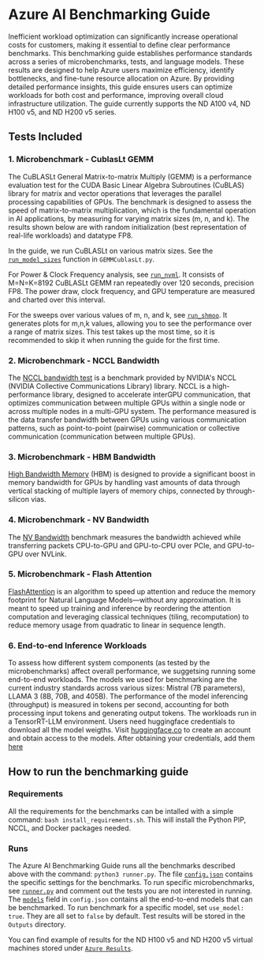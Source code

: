 # Azure AI Benchmarking Guide

Inefficient workload optimization can significantly increase operational costs for customers, making it essential to define clear performance benchmarks. This benchmarking guide establishes performance standards across a series of microbenchmarks, tests, and language models. These results are designed to help Azure users maximize efficiency, identify bottlenecks, and fine-tune resource allocation on Azure. By providing detailed performance insights, this guide ensures users can optimize workloads for both cost and performance, improving overall cloud infrastructure utilization. The guide currently supports the ND A100 v4, ND H100 v5, and ND H200 v5 series.

## Tests Included

### 1. Microbenchmark - CublasLt GEMM
The CuBLASLt General Matrix-to-matrix Multiply (GEMM) is a performance evaluation test for the CUDA Basic Linear Algebra Subroutines (CuBLAS) library for matrix and vector operations that leverages the parallel processing capabilities of GPUs. The benchmark is designed to assess the speed of matrix-to-matrix multiplication, which is the fundamental operation in AI applications, by measuring for varying matrix sizes (m, n, and k). The results shown below are with random initialization (best representation of real-life workloads) and datatype FP8.

In the guide, we run CuBLASLt on various matrix sizes. See the [`run_model_sizes`](https://github.com/Azure/AI-benchmarking-guide/blob/7550bcd86a800f94c28dae17d86d3680ce310076/Benchmarks/GEMMCublasLt.py#L246) function in `GEMMCublasLt.py`. 

For Power & Clock Frequency analysis, see [`run_nvml`](https://github.com/Azure/AI-benchmarking-guide/blob/7550bcd86a800f94c28dae17d86d3680ce310076/Benchmarks/GEMMCublasLt.py#L111). It consists of M=N=K=8192 CuBLASLt GEMM ran repeatedly over 120 seconds, precision FP8. The power draw, clock frequency, and GPU temperature are measured and charted over this interval. 

For the sweeps over various values of m, n, and k, see [`run_shmoo`](https://github.com/Azure/AI-benchmarking-guide/blob/7550bcd86a800f94c28dae17d86d3680ce310076/Benchmarks/GEMMCublasLt.py#L103). It generates plots for m,n,k values, allowing you to see the performance over a range of matrix sizes. This test takes up the most time, so it is recommended to skip it when running the guide for the first time. 

### 2. Microbenchmark - NCCL Bandwidth

The [NCCL bandwidth test](https://github.com/Azure/AI-benchmarking-guide/blob/main/Benchmarks/NCCLBandwidth.py) is a benchmark provided by NVIDIA's NCCL (NVIDIA Collective Communications Library) library. NCCL is a high-performance library, designed to accelerate interGPU communication, that optimizes communication between multiple GPUs within a single node or across multiple nodes in a multi-GPU system. 
The performance measured is the data transfer bandwidth between GPUs using various communication patterns, such as point-to-point (pairwise) communication or collective communication (communication between multiple GPUs). 

### 3. Microbenchmark - HBM Bandwidth
[High Bandwidth Memory](https://github.com/Azure/AI-benchmarking-guide/blob/main/Benchmarks/HBMBandwidth.py) (HBM) is designed to provide a significant boost in memory bandwidth for GPUs by handling vast amounts of data through vertical stacking of multiple layers of memory chips, connected by through-silicon vias. 

### 4. Microbenchmark - NV Bandwidth
The [NV Bandwidth](https://github.com/Azure/AI-benchmarking-guide/blob/main/Benchmarks/NVBandwidth.py) benchmark measures the bandwidth achieved while transferring packets CPU-to-GPU and GPU-to-CPU over PCIe, and GPU-to-GPU over NVLink. 

### 5. Microbenchmark - Flash Attention
[FlashAttention](https://github.com/Azure/AI-benchmarking-guide/blob/main/Benchmarks/FlashAttention.py) is an algorithm to speed up attention and reduce the memory footprint for Natural Language Models—without any approximation. It is meant to speed up training and inference by reordering the attention computation and leveraging classical techniques (tiling, recomputation) to reduce memory usage from quadratic to linear in sequence length. 

### 6. End-to-end Inference Workloads
To assess how different system components (as tested by the microbenchmarks) affect overall performance, we suggetsing running some end-to-end workloads. The models we used for benchmarking are the current industry standards across various sizes: Mistral (7B parameters), LLAMA 3 (8B, 70B, and 405B). The performance of the model inferencing (throughput) is measured in tokens per second, accounting for both processing input tokens and generating output tokens. The workloads run in a TensorRT-LLM environment. Users need huggingface credentials to download all the model weigths. Visit [huggingface.co](https://huggingface.co/) to create an account and obtain access to the models. After obtaining your credentials, add them [here](https://github.com/Azure/AI-benchmarking-guide/blob/02d2875b8051d357bd5a871bee6fb7104b631908/config.json#L47)

## How to run the benchmarking guide

### Requirements
All the requirements for the benchmarks can be intalled with a simple command: `bash install_requirements.sh`. This will install the Python PIP, NCCL, and Docker packages needed. 

### Runs
The Azure AI Benchmarking Guide runs all the benchmarks described above with the command: `python3 runner.py`. The file [`config.json`](https://github.com/Azure/AI-benchmarking-guide/blob/main/config.json) contains the specific settings for the benchmarks.
To run specific microbenchmarks, see  [`runner.py`](https://github.com/Azure/AI-benchmarking-guide/blob/02d2875b8051d357bd5a871bee6fb7104b631908/runner.py#L104) and comment out the tests you are not interested in running. The [`models`](https://github.com/Azure/AI-benchmarking-guide/blob/02d2875b8051d357bd5a871bee6fb7104b631908/config.json#L52) field in `config.json` contains all the end-to-end models that can be benchmarked. To run benchmark for a specific model, set `use_model: true`. They are all set to `false` by default.
Test results will be stored in the `Outputs` directory. 

You can find example of results for the ND H100 v5 and ND H200 v5 virtual machines stored under [`Azure Results`](https://github.com/Azure/AI-benchmarking-guide/tree/main/Azure%20Results).
